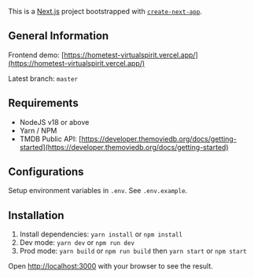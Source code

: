 This is a [Next.js](https://nextjs.org) project bootstrapped with [`create-next-app`](https://nextjs.org/docs/pages/api-reference/create-next-app).

## General Information

Frontend demo: [https://hometest-virtualspirit.vercel.app/](https://hometest-virtualspirit.vercel.app/)

Latest branch: `master`

## Requirements
- NodeJS v18 or above
- Yarn / NPM
- TMDB Public API: [https://developer.themoviedb.org/docs/getting-started](https://developer.themoviedb.org/docs/getting-started)

## Configurations
Setup environment variables in `.env`. See `.env.example`.

## Installation
1. Install dependencies: `yarn install` or `npm install`
2. Dev mode: `yarn dev` or `npm run dev`
3. Prod mode: `yarn build` or `npm run build` then `yarn start` or `npm start`

Open [http://localhost:3000](http://localhost:3000) with your browser to see the result.
